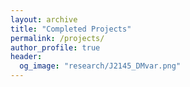 ```yaml
---
layout: archive
title: "Completed Projects"
permalink: /projects/
author_profile: true
header:
  og_image: "research/J2145_DMvar.png"
---
```

